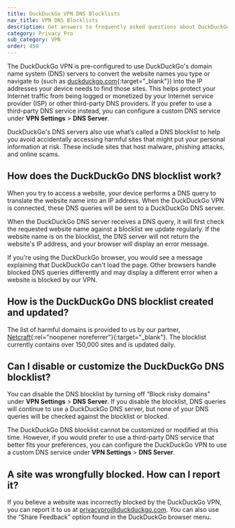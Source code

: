 ```yaml
---
title: DuckDuckGo VPN DNS Blocklists
nav_title: VPN DNS Blocklists
description: Get answers to frequently asked questions about DuckDuckGo VPN, which gives you an extra layer of protection online, hiding your location and IP address from the sites you visit.
category: Privacy Pro
sub_category: VPN
order: 450
---
```


The DuckDuckGo VPN is pre-configured to use DuckDuckGo's domain name system (DNS) servers to convert the website names you type or navigate to (such as [duckduckgo.com](https://duckduckgo.com){:target="\_blank"}) into the IP addresses your device needs to find those sites. This helps protect your Internet traffic from being logged or monetized by your Internet service provider (ISP) or other third-party DNS providers. If you prefer to use a third-party DNS service instead, you can configure a custom DNS service under **VPN Settings** > **DNS Server**.

DuckDuckGo's DNS servers also use what’s called a DNS blocklist to help you avoid accidentally accessing harmful sites that might put your personal information at risk. These include sites that host malware, phishing attacks, and online scams.

## How does the DuckDuckGo DNS blocklist work?

When you try to access a website, your device performs a DNS query to translate the website name into an IP address. When the DuckDuckGo VPN is connected, these DNS queries will be sent to a DuckDuckGo DNS server.

When the DuckDuckGo DNS server receives a DNS query, it will first check the requested website name against a blocklist we update regularly. If the website name is on the blocklist, the DNS server will not return the website's IP address, and your browser will display an error message.

If you're using the DuckDuckGo browser, you would see a message explaining that DuckDuckGo can't load the page. Other browsers handle blocked DNS queries differently and may display a different error when a website is blocked by our VPN.

## How is the DuckDuckGo DNS blocklist created and updated?

The list of harmful domains is provided to us by our partner, [Netcraft](https://www.netcraft.com/){:rel="noopener noreferrer"}{:target="\_blank"}. The blocklist currently contains over 150,000 sites and is updated daily.

## Can I disable or customize the DuckDuckGo DNS blocklist?

You can disable the DNS blocklist by turning off “Block risky domains” under **VPN Settings** > **DNS Server**. If you disable the blocklist, DNS queries will continue to use a DuckDuckGo DNS server, but none of your DNS queries will be checked against the blocklist or blocked.

The DuckDuckGo DNS blocklist cannot be customized or modified at this time. However, if you would prefer to use a third-party DNS service that better fits your preferences, you can configure the DuckDuckGo VPN to use a custom DNS service under **VPN Settings** > **DNS Server**.

## A site was wrongfully blocked. How can I report it?

If you believe a website was incorrectly blocked by the DuckDuckGo VPN, you can report it to us at [privacypro@duckduckgo.com](mailto:privacypro@duckduckgo.com). You can also use the “Share Feedback” option found in the DuckDuckGo browser menu.
